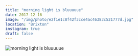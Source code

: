```yaml
---
title: "morning light is bluuuuue"
date: 2017-12-16
image: "/img/photo/e2f1e1c8f42f3cce4ac46383c521777d.jpg"
location: "Brixton"
instagram: true
draft: false
---
```


![morning light is bluuuuue](/img/photo/e2f1e1c8f42f3cce4ac46383c521777d.jpg)
